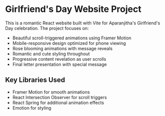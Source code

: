 <!-- Use this file to provide workspace-specific custom instructions to Copilot. For more details, visit https://code.visualstudio.com/docs/copilot/copilot-customization#_use-a-githubcopilotinstructionsmd-file -->

# Girlfriend's Day Website Project

This is a romantic React website built with Vite for Aparanjitha's Girlfriend's Day celebration. The project focuses on:

- Beautiful scroll-triggered animations using Framer Motion
- Mobile-responsive design optimized for phone viewing
- Rose blooming animations with message reveals
- Romantic and cute styling throughout
- Progressive content revelation as user scrolls
- Final letter presentation with special message

## Key Libraries Used
- Framer Motion for smooth animations
- React Intersection Observer for scroll triggers
- React Spring for additional animation effects
- Emotion for styling
